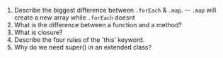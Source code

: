 
1. Describe the biggest difference between `.forEach` & `.map`.
-- `.map` will create a new array while `.forEach` doesnt
2. What is the difference between a function and a method?
3. What is closure?
4. Describe the four rules of the 'this' keyword.
5. Why do we need super() in an extended class?